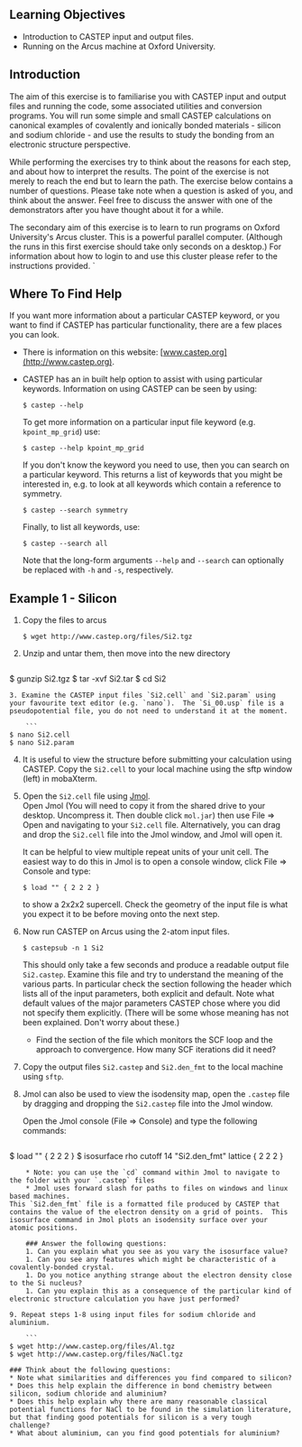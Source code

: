 ## Learning Objectives
* Introduction to CASTEP input and output files.
* Running on the Arcus machine at Oxford University.

## Introduction

The aim of this exercise is to familiarise you with CASTEP input and output files and running the code, some associated utilities and conversion programs. You will run some simple and small CASTEP calculations on canonical examples of covalently and ionically bonded materials - silicon and sodium chloride - and use the results to study the bonding from an electronic structure perspective.

While performing the exercises try to think about the reasons for each step, and about how to interpret the results. The point of the exercise is not merely to reach the end but to learn the path. The exercise below contains a number of questions. Please take note when a question is asked of you, and think about the answer. Feel free to discuss the answer with one of the demonstrators after you have thought about it for a while.

The secondary aim of this exercise is to learn to run programs on Oxford University's Arcus cluster. This is a powerful parallel computer. (Although the runs in this first exercise should take only seconds on a desktop.)  For information about how to login to and use this cluster please refer to the instructions provided.
`
## Where To Find Help
If you want more information about a particular CASTEP keyword, or you want to find if CASTEP has particular functionality, there are a few places you can look.

* There is information on this website: [www.castep.org](http://www.castep.org).
* CASTEP has an in built help option to assist with using particular keywords.  Information on using CASTEP can be seen by using:

	`$ castep --help`

	To get more information on a particular input file keyword (e.g. `kpoint_mp_grid`) use:
	
	`$ castep --help kpoint_mp_grid`

	If you don't know the keyword you need to use, then you can search on a particular keyword. This returns a list of keywords that you might be interested in, e.g. to look at all keywords which contain a reference to symmetry.

	`$ castep --search symmetry`

	Finally, to list all keywords, use:

	`$ castep --search all`
	
	Note that the long-form arguments `--help` and `--search` can optionally be replaced with `-h` and `-s`, respectively.


## Example 1 - Silicon
1. Copy the files to arcus

	`$ wget http://www.castep.org/files/Si2.tgz`

2. Unzip and untar them, then move into the new directory

	```
$ gunzip Si2.tgz
$ tar -xvf Si2.tar
$ cd Si2
```
3. Examine the CASTEP input files `Si2.cell` and `Si2.param` using your favourite text editor (e.g. `nano`).  The `Si_00.usp` file is a pseudopotential file, you do not need to understand it at the moment.

	```
$ nano Si2.cell
$ nano Si2.param
```
4. It is useful to view the structure before submitting your calculation using CASTEP. Copy the `Si2.cell` to your local machine using the sftp window (left) in mobaXterm.

5. Open the `Si2.cell` file using [Jmol](http://www.jmol.org).  
Open Jmol (You will need to copy it from the shared drive to your desktop. Uncompress it. Then double click `mol.jar`) then use File => Open and navigating to your `Si2.cell` file.
Alternatively, you can drag and drop the `Si2.cell` file into the Jmol window, and Jmol will open it.  

	It can be helpful to view multiple repeat units of your unit cell.  The easiest way to do this in Jmol is to open a console window, click File => Console and type:
	
	`$ load "" { 2 2 2 }`
	
	to show a 2x2x2 supercell.  Check the geometry of the input file is what you expect it to be before moving onto the next step.

6. Now run CASTEP on Arcus using the 2-atom input files.

	`$ castepsub -n 1 Si2`
	
	This should only take a few seconds and produce a readable output file `Si2.castep`. Examine this file and try to understand the meaning of the various parts. In particular check the section following the header which lists all of the input parameters, both explicit and default. Note what default values of the major parameters CASTEP chose where you did not specify them explicitly. (There will be some whose meaning has not been explained. Don't worry about these.) 

	* Find the section of the file which monitors the SCF loop and the approach to convergence. How many SCF iterations did it need?

7. Copy the output files `Si2.castep` and `Si2.den_fmt` to the local machine using `sftp`.

8. Jmol can also be used to view the isodensity map, open the `.castep` file by dragging and dropping the `Si2.castep` file into the Jmol window. 

	Open the Jmol console (File => Console) and type the following commands:

	```
$ load "" { 2 2 2 }
$ isosurface rho cutoff 14 "Si2.den_fmt" lattice { 2 2 2 }
```
	* Note: you can use the `cd` command within Jmol to navigate to the folder with your `.castep` files
	* Jmol uses forward slash for paths to files on windows and linux based machines.
This `Si2.den_fmt` file is a formatted file produced by CASTEP that contains the value of the electron density on a grid of points.  This isosurface command in Jmol plots an isodensity surface over your atomic positions.

	### Answer the following questions:
	1. Can you explain what you see as you vary the isosurface value?
	1. Can you see any features which might be characteristic of a covalently-bonded crystal.
	1. Do you notice anything strange about the electron density close to the Si nucleus? 
	1. Can you explain this as a consequence of the particular kind of electronic structure calculation you have just performed?

9. Repeat steps 1-8 using input files for sodium chloride and aluminium.

	```
$ wget http://www.castep.org/files/Al.tgz
$ wget http://www.castep.org/files/NaCl.tgz
```

	### Think about the following questions:
	* Note what similarities and differences you find compared to silicon? 
	* Does this help explain the difference in bond chemistry between silicon, sodium chloride and aluminium?
	* Does this help explain why there are many reasonable classical potential functions for NaCl to be found in the simulation literature, but that finding good potentials for silicon is a very tough challenge?
	* What about aluminium, can you find good potentials for aluminium?
